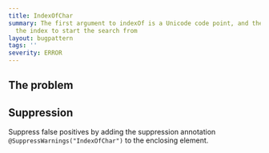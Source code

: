 ```yaml
---
title: IndexOfChar
summary: The first argument to indexOf is a Unicode code point, and the second is
  the index to start the search from
layout: bugpattern
tags: ''
severity: ERROR
---
```


<!--
*** AUTO-GENERATED, DO NOT MODIFY ***
To make changes, edit the @BugPattern annotation or the explanation in docs/bugpattern.
-->


## The problem


## Suppression
Suppress false positives by adding the suppression annotation `@SuppressWarnings("IndexOfChar")` to the enclosing element.
